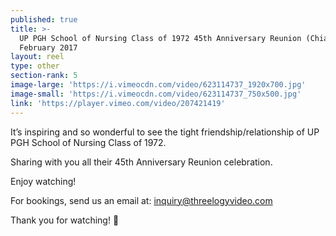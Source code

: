```yaml
---
published: true
title: >-
  UP PGH School of Nursing Class of 1972 45th Anniversary Reunion (Chiasma 45)
  February 2017
layout: reel
type: other
section-rank: 5
image-large: 'https://i.vimeocdn.com/video/623114737_1920x700.jpg'
image-small: 'https://i.vimeocdn.com/video/623114737_750x500.jpg'
link: 'https://player.vimeo.com/video/207421419'
---
```

It’s inspiring and so wonderful to see the tight friendship/relationship of UP PGH School of Nursing Class of 1972.

Sharing with you all their 45th Anniversary Reunion celebration.

Enjoy watching!

For bookings, send us an email at: inquiry@threelogyvideo.com

Thank you for watching! 🙂